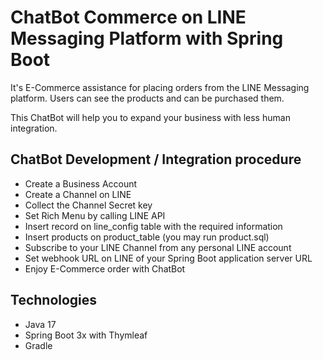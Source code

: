# ChatBot Commerce on LINE Messaging Platform with Spring Boot


It's E-Commerce assistance for placing orders from the LINE Messaging platform.
Users can see the products and can be purchased them.

This ChatBot will help you to expand your business with less human integration. 

## ChatBot Development / Integration procedure 

- Create a Business Account
- Create a Channel on LINE
- Collect the Channel Secret key
- Set Rich Menu by calling LINE API
- Insert record on line_config table with the required information
- Insert products on product_table (you may run product.sql)
- Subscribe to your LINE Channel from any personal LINE account
- Set webhook URL on LINE of your Spring Boot application server URL
- Enjoy E-Commerce order with ChatBot

## Technologies

- Java 17
- Spring Boot 3x with Thymleaf
- Gradle
